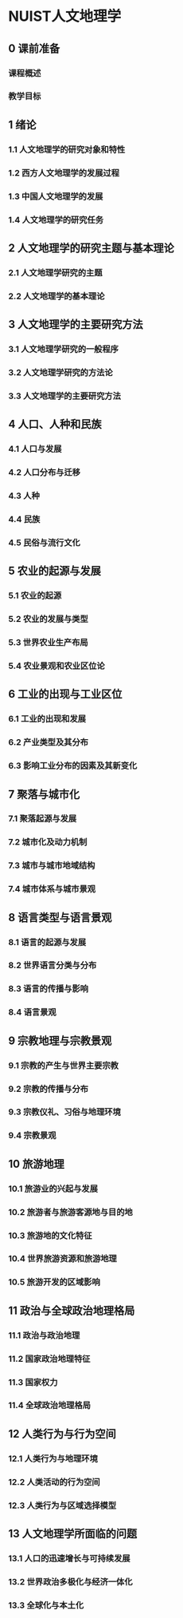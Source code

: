 # NUIST人文地理学

## 0 课前准备







### 课程概述











### 教学目标













## 1 绪论

### 1.1 人文地理学的研究对象和特性



























### 1.2 西方人文地理学的发展过程



















### 1.3 中国人文地理学的发展

















### 1.4 人文地理学的研究任务



























## 2 人文地理学的研究主题与基本理论

### 2.1 人文地理学研究的主题















### 2.2 人文地理学的基本理论



























## 3 人文地理学的主要研究方法

### 3.1 人文地理学研究的一般程序

















### 3.2 人文地理学研究的方法论



















### 3.3 人文地理学的主要研究方法

























## 4 人口、人种和民族 

### 4.1 人口与发展















### 4.2 人口分布与迁移





















### 4.3 人种















### 4.4 民族

















### 4.5 民俗与流行文化





























## 5 农业的起源与发展

### 5.1 农业的起源



















### 5.2 农业的发展与类型















### 5.3 世界农业生产布局

















### 5.4 农业景观和农业区位论









































## 6 工业的出现与工业区位

### 6.1 工业的出现和发展













### 6.2 产业类型及其分布

















### 6.3 影响工业分布的因素及其新变化











































## 7 聚落与城市化

### 7.1 聚落起源与发展















### 7.2 城市化及动力机制

















### 7.3 城市与城市地域结构















### 7.4 城市体系与城市景观



























## 8 语言类型与语言景观

### 8.1 语言的起源与发展



















### 8.2 世界语言分类与分布



















### 8.3 语言的传播与影响

















### 8.4 语言景观

























## 9 宗教地理与宗教景观

### 9.1 宗教的产生与世界主要宗教





















### 9.2 宗教的传播与分布





















### 9.3 宗教仪礼、习俗与地理环境















### 9.4 宗教景观

















## 10 旅游地理

### 10.1 旅游业的兴起与发展

















### 10.2 旅游者与旅游客源地与目的地





















### 10.3 旅游地的文化特征























### 10.4 世界旅游资源和旅游地理



















### 10.5 旅游开发的区域影响



































## 11 政治与全球政治地理格局

### 11.1 政治与政治地理

























### 11.2 国家政治地理特征

















### 11.3 国家权力



















### 11.4 全球政治地理格局



























## 12 人类行为与行为空间

### 12.1 人类行为与地理环境























### 12.2 人类活动的行为空间

















### 12.3 人类行为与区域选择模型



















































## 13 人文地理学所面临的问题

### 13.1 人口的迅速增长与可持续发展



























### 13.2 世界政治多极化与经济一体化































### 13.3 全球化与本土化































